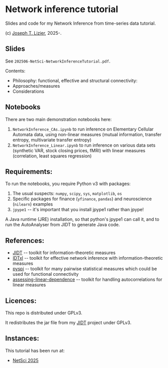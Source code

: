 # Network inference tutorial

Slides and code for my Network Inference from time-series data tutorial.

(c) [Joseph T. Lizier](https://lizier.me/joseph/), 2025-.

## Slides

See `202506-NetSci-NetworkInferenceTutorial.pdf`.

Contents:
* Philosophy: functional, effective and structural connectivity:
* Approaches/measures
* Considerations

## Notebooks

There are two main demonstration notebooks here:
1. `NetworkInference_CAs.ipynb` to run inference on Elementary Cellular Automata data, using non-linear measures (mutual information, transfer entropy, multivariate transfer entropy)
2. `NetworkInference_Linear.ipynb` to run inference on various data sets (synthetic VAR, stock closing prices, fMRI) with linear measures (correlation, least squares regression)

## Requirements:

To run the notebooks, you require Python v3 with packages:
1. The usual suspects: `numpy`, `scipy`, `sys`, `matplotlib`, `os`
2. Specific packages for finance (`yfinance`, `pandas`) and neuroscience (`nilearn`) examples
3. `jpype1` -- it's important that you install jpype1 rather than jpype!

A Java runtime (JRE) installation, so that python's jpype1 can call it, and to run the AutoAnalyser from JIDT to generate Java code.

## References:

* [JIDT](https://github.com/jlizier/jidt) -- toolkit for information-theoretic measures
* [IDTxl](https://github.com/pwollstadt/IDTxl) -- toolkit for effective network inference with information-theoretic measures
* [pyspi](https://github.com/DynamicsAndNeuralSystems/pyspi) -- toolkit for many pairwise statistical measures which could be used for functional connectivity
* [assessing-linear-dependence](https://github.com/olivercliff/assessing-linear-dependence) -- toolkit for handling autocorrelations for linear measures

## Licences:

This repo is distributed under GPLv3.

It redistributes the jar file from my [JIDT](https://github.com/jlizier/jidt) project under GPLv3.

## Instances:

This tutorial has been run at:
* [NetSci 2025](https://netsci2025.github.io/)


